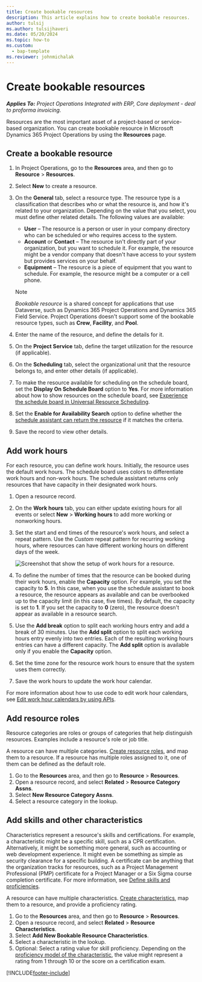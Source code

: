 ```yaml
---
title: Create bookable resources
description: This article explains how to create bookable resources.
author: tulsij
ms.author: tulsijhaveri
ms.date: 05/20/2024
ms.topic: how-to
ms.custom: 
  - bap-template
ms.reviewer: johnmichalak
---
```


# Create bookable resources

_**Applies To:** Project Operations Integrated with ERP, Core deployment - deal to proforma invoicing._

Resources are the most important asset of a project-based or service-based organization. You can create bookable resource in Microsoft Dynamics 365 Project Operations by using the **Resources** page.

## Create a bookable resource

1. In Project Operations, go to the **Resources** area, and then go to **Resource** \> **Resources**.
1. Select **New** to create a resource.
1. On the **General** tab, select a resource type. The resource type is a classification that describes who or what the resource is, and how it's related to your organization. Depending on the value that you select, you must define other related details. The following values are available:

    - **User** – The resource is a person or user in your company directory who can be scheduled or who requires access to the system.
    - **Account** or **Contact** – The resource isn't directly part of your organization, but you want to schedule it. For example, the resource might be a vendor company that doesn't have access to your system but provides services on your behalf.
    - **Equipment** – The resource is a piece of equipment that you want to schedule. For example, the resource might be a computer or a cell phone.

    > [!NOTE]
    > *Bookable resource* is a shared concept for applications that use Dataverse, such as Dynamics 365 Project Operations and Dynamics 365 Field Service. Project Operations doesn't support some of the bookable resource types, such as **Crew**, **Facility**, and **Pool**.

1. Enter the name of the resource, and define the details for it.
1. On the **Project Service** tab, define the target utilization for the resource (if applicable).
1. On the **Scheduling** tab, select the organizational unit that the resource belongs to, and enter other details (if applicable).
1. To make the resource available for scheduling on the schedule board, set the **Display On Schedule Board** option to **Yes**. For more information about how to show resources on the schedule board, see [Experience the schedule board in Universal Resource Scheduling](/dynamics365/common-scheduler/use-schedule-board).
1. Set the **Enable for Availability Search** option to define whether the [schedule assistant can return the resource](/dynamics365/common-scheduler/schedule-assistant) if it matches the criteria.
1. Save the record to view other details.

## Add work hours

For each resource, you can define work hours. Initially, the resource uses the default work hours. The schedule board uses colors to differentiate work hours and non-work hours. The schedule assistant returns only resources that have capacity in their designated work hours.

1. Open a resource record.
1. On the **Work hours** tab, you can either update existing hours for all events or select **New** \> **Working hours** to add more working or nonworking hours.
1. Set the start and end times of the resource's work hours, and select a repeat pattern. Use the *Custom* repeat pattern for recurring working hours, where resources can have different working hours on different days of the week.

    ![Screenshot that show the setup of work hours for a resource.](https://github.com/MicrosoftDocs/dynamics-365-project-operations-pr/assets/129548753/3bab895e-a229-473b-943a-2303e9d65bb3)

1. To define the number of times that the resource can be booked during their work hours, enable the **Capacity** option. For example, you set the capacity to **5**. In this case, when you use the schedule assistant to book a resource, the resource appears as available and can be overbooked up to the capacity limit (in this case, five times). By default, the capacity is set to **1**. If you set the capacity to **0** (zero), the resource doesn't appear as available in a resource search.
1. Use the **Add break** option to split each working hours entry and add a break of 30 minutes. Use the **Add split** option to split each working hours entry evenly into two entries. Each of the resulting working hours entries can have a different capacity. The **Add split** option is available only if you enable the **Capacity** option.
1. Set the time zone for the resource work hours to ensure that the system uses them correctly.
1. Save the work hours to update the work hour calendar.

For more information about how to use code to edit work hour calendars, see [Edit work hour calendars by using APIs](/dynamics365/field-service/field-service-work-hours-calendar-api).

## Add resource roles

Resource categories are roles or groups of categories that help distinguish resources. Examples include a resource's role or job title.

A resource can have multiple categories. [Create resource roles](define-roles.md), and map them to a resource. If a resource has multiple roles assigned to it, one of them can be defined as the default role.

1. Go to the **Resources** area, and then go to **Resource** \> **Resources**.
1. Open a resource record, and select **Related** \> **Resource Category Assns**.
1. Select **New Resource Category Assns**.
1. Select a resource category in the lookup.

## Add skills and other characteristics

Characteristics represent a resource's skills and certifications. For example, a characteristic might be a specific skill, such as a CPR certification. Alternatively, it might be something more general, such as accounting or web development experience. It might even be something as simple as security clearance for a specific building. A certificate can be anything that the organization tracks for resources, such as a Project Management Professional (PMP) certificate for a Project Manager or a Six Sigma course completion certificate. For more information, see [Define skills and proficiencies](define-skills-proficiencies.md).

A resource can have multiple characteristics. [Create characteristics](/dynamics365/field-service/set-up-characteristics), map them to a resource, and provide a proficiency rating.

1. Go to the **Resources** area, and then go to **Resource** \> **Resources**.
1. Open a resource record, and select **Related** \> **Resource Characteristics**.
1. Select **Add New Bookable Resource Characteristics**.
1. Select a characteristic in the lookup.
1. Optional: Select a rating value for skill proficiency. Depending on the [proficiency model of the characteristic](/dynamics365/field-service/set-up-characteristics#create-a-proficiency-model), the value might represent a rating from 1 through 10 or the score on a certification exam.

[!INCLUDE[footer-include](../includes/footer-banner.md)]
